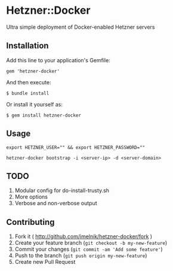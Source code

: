 # Hetzner::Docker

Ultra simple deployment of Docker-enabled Hetzner servers  


## Installation

Add this line to your application's Gemfile:

    gem 'hetzner-docker'

And then execute:

    $ bundle install

Or install it yourself as:

    $ gem install hetzner-docker

## Usage

```
export HETZNER_USER="" && export HETZNER_PASSWORD="" 

hetzner-docker bootstrap -i <server-ip> -d <server-domain>

```


## TODO

1. Modular config for do-install-trusty.sh
2. More options
3. Verbose and non-verbose output


## Contributing

1. Fork it ( http://github.com/imelnik/hetzner-docker/fork )
2. Create your feature branch (`git checkout -b my-new-feature`)
3. Commit your changes (`git commit -am 'Add some feature'`)
4. Push to the branch (`git push origin my-new-feature`)
5. Create new Pull Request
